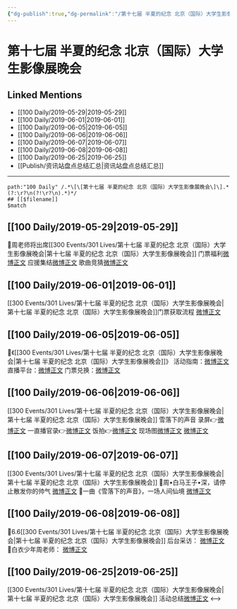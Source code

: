```yaml
---
{"dg-publish":true,"dg-permalink":"/第十七届 半夏的纪念 北京（国际）大学生影像展晚会","permalink":"/第十七届 半夏的纪念 北京（国际）大学生影像展晚会/","created":"2023-03-23T22:00:46.203+08:00","updated":"2023-04-10T16:31:22.481+08:00"}
---
```


# 第十七届 半夏的纪念 北京（国际）大学生影像展晚会

## Linked Mentions
- [[100 Daily/2019-05-29\|2019-05-29]]
- [[100 Daily/2019-06-01\|2019-06-01]]
- [[100 Daily/2019-06-05\|2019-06-05]]
- [[100 Daily/2019-06-06\|2019-06-06]]
- [[100 Daily/2019-06-07\|2019-06-07]]
- [[100 Daily/2019-06-08\|2019-06-08]]
- [[100 Daily/2019-06-25\|2019-06-25]]
- [[Publish/资讯站盘点总结汇总\|资讯站盘点总结汇总]]


---

```expander
path:"100 Daily" /.*\[\[第十七届 半夏的纪念 北京（国际）大学生影像展晚会\]\].*(?:\r?\n(?!\r?\n).*)*/
## [[$filename]]
$match
```
## [[100 Daily/2019-05-29\|2019-05-29]]
🌟周老师将出席[[300 Events/301 Lives/第十七届 半夏的纪念 北京（国际）大学生影像展晚会\|第十七届 半夏的纪念 北京（国际）大学生影像展晚会]]
门票福利[微博正文](https://m.weibo.cn/6466290670/4377257743728518)
应援集结[微博正文](https://m.weibo.cn/5516625428/4377280325175716)
歌曲竞猜[微博正文](https://m.weibo.cn/6466290670/4377325464651524)
## [[100 Daily/2019-06-01\|2019-06-01]]
[[300 Events/301 Lives/第十七届 半夏的纪念 北京（国际）大学生影像展晚会\|第十七届 半夏的纪念 北京（国际）大学生影像展晚会]]门票获取流程
[微博正文](https://m.weibo.cn/6466290670/4378290259162976)
## [[100 Daily/2019-06-05\|2019-06-05]]
🌸《[[300 Events/301 Lives/第十七届 半夏的纪念 北京（国际）大学生影像展晚会\|第十七届 半夏的纪念 北京（国际）大学生影像展晚会]]》
活动指南：[微博正文](https://m.weibo.cn/6466290670/4379926079403451)
直播平台：[微博正文](https://m.weibo.cn/6466290670/4379929241924755)
门票兑换：[微博正文](https://m.weibo.cn/6466290670/4379964130881171)
## [[100 Daily/2019-06-06\|2019-06-06]]
[[300 Events/301 Lives/第十七届 半夏的纪念 北京（国际）大学生影像展晚会\|第十七届 半夏的纪念 北京（国际）大学生影像展晚会]] 雪落下的声音
录屏👉[微博正文](https://weibo.com/6466290670/HxGiDy9dR?from=page_1005056466290670_profile&wvr=6&mod=weibotime)
一直播官录👉[微博正文](https://weibo.com/6466290670/HxGkDEeiC?from=page_1005056466290670_profile&wvr=6&mod=weibotime)
饭拍👉[微博正文](https://weibo.com/6466290670/HxGvq4GoH?from=page_1005056466290670_profile&wvr=6&mod=weibotime)
现场图[微博正文](https://weibo.com/6466290670/HxHGfsr3b?from=page_1005056466290670_profile&wvr=6&mod=weibotime)
[微博正文](https://weibo.com/6466290670/HxHNpjVv0?from=page_1005056466290670_profile&wvr=6&mod=weibotime)
## [[100 Daily/2019-06-07\|2019-06-07]]
[[300 Events/301 Lives/第十七届 半夏的纪念 北京（国际）大学生影像展晚会\|第十七届 半夏的纪念 北京（国际）大学生影像展晚会]]
🌿周•白马王子•深，请停止散发你的帅气
[微博正文](https://m.weibo.cn/6466290670/4380501714238053)
🌿一曲《雪落下的声音》，一场人间仙境
[微博正文](https://m.weibo.cn/6466290670/4380481069969475)
## [[100 Daily/2019-06-08\|2019-06-08]]
🌿6.6[[300 Events/301 Lives/第十七届 半夏的纪念 北京（国际）大学生影像展晚会\|第十七届 半夏的纪念 北京（国际）大学生影像展晚会]]
后台采访：
[微博正文](https://m.weibo.cn/6466290670/4380822800630015)
🌿白衣少年周老师：
[微博正文](https://m.weibo.cn/6466290670/4380904200198028)
## [[100 Daily/2019-06-25\|2019-06-25]]
[[300 Events/301 Lives/第十七届 半夏的纪念 北京（国际）大学生影像展晚会\|第十七届 半夏的纪念 北京（国际）大学生影像展晚会]] 活动总结[微博正文](https://m.weibo.cn/6466290670/4387126877333759)
<-->